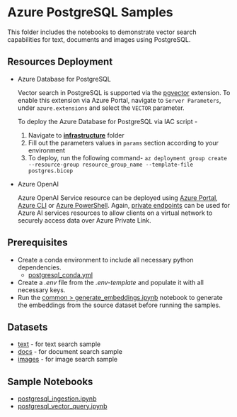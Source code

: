 # Azure PostgreSQL Samples

This folder includes the notebooks to demonstrate vector search capabilities for text, documents and images using PostgreSQL.

## Resources Deployment

- Azure Database for PostgreSQL

  Vector search in PostgreSQL is supported via the [pgvector](https://github.com/pgvector/pgvector) extension. To enable this extension via Azure Portal, navigate to `Server Parameters`, under `azure.extensions` and select the `VECTOR` parameter.

  To deploy the Azure Database for PostgreSQL via IAC script -  
  1) Navigate to **[infrastructure](./infrastructure/)** folder
  2) Fill out the parameters values in `params` section according to your environment
  3) To deploy, run the following command- `az deployment group create --resource-group resource_group_name --template-file postgres.bicep`

- Azure OpenAI
  
  Azure OpenAI Service resource can be deployed using [Azure Portal](https://learn.microsoft.com/azure/ai-services/openai/how-to/create-resource?pivots=web-portal), [Azure CLI](https://learn.microsoft.com/azure/ai-services/openai/how-to/create-resource?pivots=cli) or [Azure PowerShell](https://learn.microsoft.com/azure/ai-services/openai/how-to/create-resource?pivots=ps). Again, [private endpoints](https://learn.microsoft.com/azure/ai-services/cognitive-services-virtual-networks?context=%2Fazure%2Fai-services%2Fopenai%2Fcontext%2Fcontext&tabs=portal#use-private-endpoints) can be used for Azure AI services resources to allow clients on a virtual network to securely access data over Azure Private Link.

## Prerequisites

- Create a conda environment to include all necessary python dependencies.
  - [postgresql_conda.yml](./postgresql_conda.yml)
- Create a *.env* file from the *.env-template* and populate it with all necessary keys.
- Run the [common > generate_embeddings.ipynb](../common/generate_embeddings.ipynb) notebook to generate the embeddings from the source dataset before running the samples.

## Datasets

- [text](../data/text/) - for text search sample
- [docs](../data/docs/) - for document search sample
- [images](../data/images/) - for image search sample

## Sample Notebooks

- [postgresql_ingestion.ipynb](./postgresql_ingestion.ipynb)
- [postgresql_vector_query.ipynb](./postgresql_vector_query.ipynb)